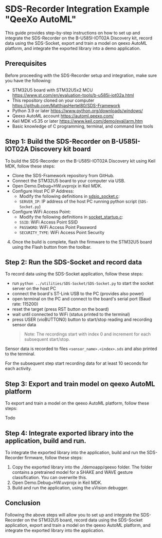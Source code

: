 # SDS-Recorder Integration Example "QeeXo AutoML"

This guide provides step-by-step instructions on how to set up and integrate the SDS-Recorder on the B-U585I-IOT02A Discovery kit, record data using the SDS-Socket, export and train a model on qeexo AutoML platform, and integrate the exported library into a demo application.

## Prerequisites

Before proceeding with the SDS-Recorder setup and integration, make sure you have the following:

- STM32U5 board with STM32U5x2 MCU https://www.st.com/en/evaluation-tools/b-u585i-iot02a.html
- This repository cloned on your computer https://github.com/MatthiasHertel80/SDS-Framework
- Python 3.9 or later https://www.python.org/downloads/windows/
- Qeexo AutoML account https://automl.qeexo.com/
- Keil MDK v5.35 or later https://www.keil.com/demo/eval/arm.htm
- Basic knowledge of C programming, terminal, and command line tools

## Step 1: Build the SDS-Recorder on B-U585I-IOT02A Discovery kit board

To build the SDS-Recorder on the B-U585I-IOT02A Discovery kit using Keil MDK, follow these steps:

- Clone the SDS-Framework repository from GitHub. 
- Connect the STM32U5 board to your computer via USB.
- Open Demo.Debug+HW.uvprojx in Keil MDK. 
- Configure Host PC IP Address:
   - Modify the following definitions in [sdsio_socket.c](../sds/source/sdsio_socket.c):
   - `SERVER_IP`: IP address of the host PC running python script (`SDS-Socket.py`)
- Configure WiFi Access Point:
   - Modify the following definitions in [socket_startup.c](Socket/WiFi/socket_startup.c):
   - `SSID`:          WiFi Access Point SSID
   - `PASSWORD`:      WiFi Access Point Password
   - `SECURITY_TYPE`: WiFi Access Point Security


4. Once the build is complete, flash the firmware to the STM32U5 board using the Flash button from the toolbar.

## Step 2: Run the SDS-Socket and record data

To record data using the SDS-Socket application, follow these steps:

 - run `python ../utilities/SDS-Socket/SDS-Socket.py` to start the socket server on the host PC
 - connect the board's ST-Link USB to the PC (provides also power)
 - open terminal on the PC and connect to the board's serial port (Baud rate: 115200)
 - reset the target (press RST button on the board)
 - wait until connected to WiFi (status printed to the terminal)
 - press USER (vioBUTTON0) button to start/stop reading and recording sensor data
   >Note: The recordings start with index 0 and increment for each subsequent start/stop.

Sensor data is recorded to files `<sensor_name>.<index>.sds` and also printed to the terminal.

For the subsequent step start recording data for at least 10 seconds for each activity.

## Step 3: Export and train model on qeexo AutoML platform

To export and train a model on the qeexo AutoML platform, follow these steps:

Todo

## Step 4: Integrate exported library into the application, build and run.

To integrate the exported library into the application, build and run the SDS-Recorder firmware, follow these steps:

1. Copy the exported library into the ./demoapp/qeexo folder. The folder contains a pretrained model for a SHAKE and WAVE gesture classification. You can overwrite this.
2. Open Demo.Debug+HW.uvprojx in Keil MDK. 
3. Build and run the application, using the uVision debugger.

## Conclusion

Following the above steps will allow you to set up and integrate the SDS-Recorder on the STM32U5 board, record data using the SDS-Socket application, export and train a model on the qeexo AutoML platform, and integrate the exported library into the application.
